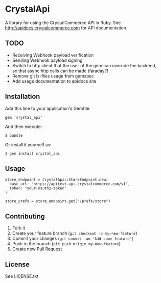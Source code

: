 # CrystalApi

A library for using the CrystalCommerce API in Ruby. See
http://apidocs.crystalcommerce.com for API documentation.

## TODO

* Receiving Webhook payload verification
* Sending Webhook payload signing
* Switch to http client that the user of the gem can override the
  backend, so that async http calls can be made (faraday?)
* Remove git ls-files usage from gemspec
* Add usage documentation to apidocs site

## Installation

Add this line to your application's Gemfile:

    gem 'crystal_api'

And then execute:

    $ bundle

Or install it yourself as:

    $ gem install crystal_api

## Usage

    store_endpoint = CrystalApi::StoreEndpoint.new(
      base_url: "https://apitest-api.crystalcommerce.com/v1",
      token: "your-oauth2-token"
    )

    store_prefs = store_endpoint.get("/prefs/store")

## Contributing

1. Fork it
2. Create your feature branch (`git checkout -b my-new-feature`)
3. Commit your changes (`git commit -am 'Add some feature'`)
4. Push to the branch (`git push origin my-new-feature`)
5. Create new Pull Request

## License

See LICENSE.txt
